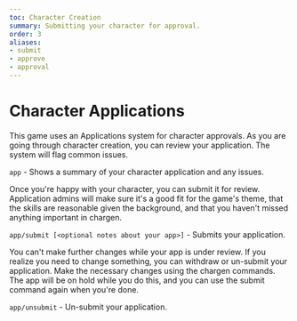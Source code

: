 ```yaml
---
toc: Character Creation
summary: Submitting your character for approval.
order: 3
aliases:
- submit
- approve
- approval
---
```

# Character Applications

This game uses an Applications system for character approvals.  As you are going through character creation, you can review your application.  The system will flag common issues.

`app` - Shows a summary of your character application and any issues.

Once you're happy with your character, you can submit it for review.  Application admins will make sure it's a good fit for the game's theme, that the skills are reasonable given the background, and that you haven't missed anything important in chargen.

`app/submit [<optional notes about your app>]` - Submits your application.

You can't make further changes while your app is under review.  If you realize you need to change something, you can withdraw or un-submit your application.  Make the necessary changes using the chargen commands.  The app will be on hold while you do this, and you can use the submit command again when you're done.

`app/unsubmit` - Un-submit your application.
